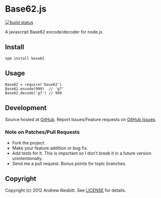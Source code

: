 # Base62.js 
[![build status](https://secure.travis-ci.org/andrew/base62.js.png)](http://travis-ci.org/andrew/base62.js)

A javascript Base62 encode/decoder for node.js

## Install

    npm install base62

## Usage

    Base62 = require('base62')
    Base62.encode(999)  // 'g7'
    Base62.decode('g7') // 999

## Development

Source hosted at [GitHub](http://github.com/andrew/base62.js).
Report Issues/Feature requests on [GitHub Issues](http://github.com/andrew/split/base62.js).

### Note on Patches/Pull Requests

 * Fork the project.
 * Make your feature addition or bug fix.
 * Add tests for it. This is important so I don't break it in a future version unintentionally.
 * Send me a pull request. Bonus points for topic branches.

## Copyright

Copyright (c) 2012 Andrew Nesbitt. See [LICENSE](https://github.com/andrew/base62.js/blob/master/LICENSE) for details.
